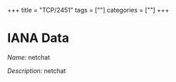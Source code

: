 +++
title = "TCP/2451"
tags = [""]
categories = [""]
+++

# IANA Data

_Name:_ netchat

_Description:_ netchat


